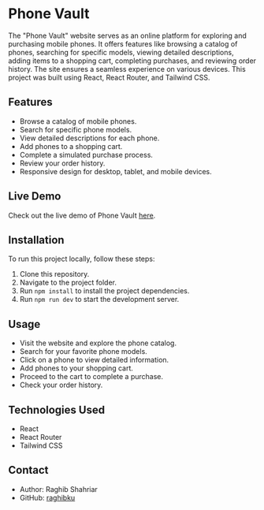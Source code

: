 # Phone Vault

 <!-- Add your logo or relevant image here -->

The "Phone Vault" website serves as an online platform for exploring and purchasing mobile phones. It offers features like browsing a catalog of phones, searching for specific models, viewing detailed descriptions, adding items to a shopping cart, completing purchases, and reviewing order history. The site ensures a seamless experience on various devices. This project was built using React, React Router, and Tailwind CSS.

## Features

- Browse a catalog of mobile phones.
- Search for specific phone models.
- View detailed descriptions for each phone.
- Add phones to a shopping cart.
- Complete a simulated purchase process.
- Review your order history.
- Responsive design for desktop, tablet, and mobile devices.

## Live Demo

Check out the live demo of Phone Vault [here](https://fluffy-kleicha-1ebc7a.netlify.app/).


## Installation

To run this project locally, follow these steps:

1. Clone this repository.
2. Navigate to the project folder.
3. Run `npm install` to install the project dependencies.
4. Run `npm run dev` to start the development server.

## Usage

- Visit the website and explore the phone catalog.
- Search for your favorite phone models.
- Click on a phone to view detailed information.
- Add phones to your shopping cart.
- Proceed to the cart to complete a purchase.
- Check your order history.

## Technologies Used

- React
- React Router
- Tailwind CSS


## Contact

- Author: Raghib Shahriar
- GitHub: [raghibku](https://github.com/raghibku)


